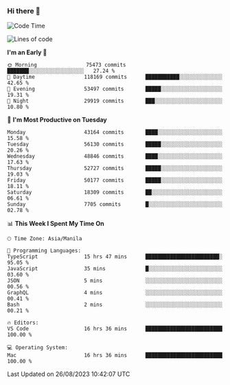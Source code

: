 ### Hi there 👋

<!--START_SECTION:waka-->
![Code Time](http://img.shields.io/badge/Code%20Time-4%2C265%20hrs%2030%20mins-blue)

![Lines of code](https://img.shields.io/badge/From%20Hello%20World%20I%27ve%20Written-105.9%20million%20lines%20of%20code-blue)

**I'm an Early 🐤** 

```text
🌞 Morning                75473 commits       ███████░░░░░░░░░░░░░░░░░░   27.24 % 
🌆 Daytime                118169 commits      ███████████░░░░░░░░░░░░░░   42.65 % 
🌃 Evening                53497 commits       █████░░░░░░░░░░░░░░░░░░░░   19.31 % 
🌙 Night                  29919 commits       ███░░░░░░░░░░░░░░░░░░░░░░   10.80 % 
```
📅 **I'm Most Productive on Tuesday** 

```text
Monday                   43164 commits       ████░░░░░░░░░░░░░░░░░░░░░   15.58 % 
Tuesday                  56130 commits       █████░░░░░░░░░░░░░░░░░░░░   20.26 % 
Wednesday                48846 commits       ████░░░░░░░░░░░░░░░░░░░░░   17.63 % 
Thursday                 52727 commits       █████░░░░░░░░░░░░░░░░░░░░   19.03 % 
Friday                   50177 commits       █████░░░░░░░░░░░░░░░░░░░░   18.11 % 
Saturday                 18309 commits       ██░░░░░░░░░░░░░░░░░░░░░░░   06.61 % 
Sunday                   7705 commits        █░░░░░░░░░░░░░░░░░░░░░░░░   02.78 % 
```


📊 **This Week I Spent My Time On** 

```text
🕑︎ Time Zone: Asia/Manila

💬 Programming Languages: 
TypeScript               15 hrs 47 mins      ████████████████████████░   95.05 % 
JavaScript               35 mins             █░░░░░░░░░░░░░░░░░░░░░░░░   03.60 % 
JSON                     5 mins              ░░░░░░░░░░░░░░░░░░░░░░░░░   00.56 % 
GraphQL                  4 mins              ░░░░░░░░░░░░░░░░░░░░░░░░░   00.41 % 
Bash                     2 mins              ░░░░░░░░░░░░░░░░░░░░░░░░░   00.21 % 

🔥 Editors: 
VS Code                  16 hrs 36 mins      █████████████████████████   100.00 % 

💻 Operating System: 
Mac                      16 hrs 36 mins      █████████████████████████   100.00 % 
```


 Last Updated on 26/08/2023 10:42:07 UTC
<!--END_SECTION:waka-->


<!--
**rad182/rad182** is a ✨ _special_ ✨ repository because its `README.md` (this file) appears on your GitHub profile.

Here are some ideas to get you started:

- 🔭 I’m currently working on ...
- 🌱 I’m currently learning ...
- 👯 I’m looking to collaborate on ...
- 🤔 I’m looking for help with ...
- 💬 Ask me about ...
- 📫 How to reach me: ...
- 😄 Pronouns: ...
- ⚡ Fun fact: ...
-->
